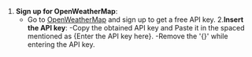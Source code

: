 1. **Sign up for OpenWeatherMap**:
   - Go to [OpenWeatherMap](https://openweathermap.org/) and sign up to get a free API key.
2.**Insert the API key**:
  -Copy the obtained API key and Paste it in the spaced mentioned as {Enter the API key here}.
  -Remove the '{}' while entering the API key.

